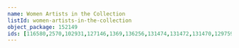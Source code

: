 ```yaml
---
name: Women Artists in the Collection
listId: women-artists-in-the-collection
object_package: 152149
ids: [116580,2570,102931,127146,1369,136256,131474,131472,131470,129759,127139,127147,137901,128212,131475,744,127135,136251,136250,136249,1554,2725,127095,119128,137640,10444,128391,17128,136520,128311,125787,4298,4297,128267,1330,21172,19576,16629,124669,126835,127151,98514,127141,128392,4483,17316,125041,129800,17273,137902]
---
```


